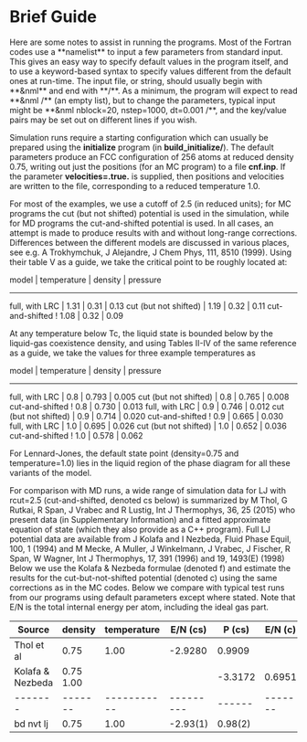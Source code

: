 <h1>Brief Guide</h1>
Here are some notes to assist in running the programs.
Most of the Fortran codes use a **namelist** to input a few parameters from standard input.
This gives an easy way to specify default values in the program itself, and to use a 
keyword-based syntax to specify values different from the default ones at run-time.
The input file, or string, should usually begin with **&nml** and end with **/**.
As a minimum, the program will expect to read **&nml /** (an empty list), but to
change the parameters, typical input might be **&nml nblock=20, nstep=1000, dt=0.001 /**,
and the key/value pairs may be set out on different lines if you wish.

Simulation runs require a starting configuration which can usually be prepared using
the **initialize** program (in **build_initialize/**).
The default parameters produce an FCC configuration of 256 atoms at reduced density 0.75,
writing out just the positions (for an MC program) to a file **cnf.inp**.
If the parameter **velocities=.true.** is supplied, then positions and velocities are
written to the file, corresponding to a reduced temperature 1.0.

For most of the examples, we use a cutoff of 2.5 (in reduced units);
for MC programs the cut (but not shifted) potential is used in the simulation,
while for MD programs the cut-and-shifted potential is used.
In all cases, an attempt is made to produce results with and without long-range corrections.
Differences between the different models are discussed in various places,
see e.g. A Trokhymchuk, J Alejandre, J Chem Phys, 111, 8510 (1999).
Using their table V as a guide, we take the critical point to be roughly located at:

model                 | temperature | density | pressure
-----                   -------   -----------   --------
full, with LRC        | 1.31 | 0.31 | 0.13
cut (but not shifted) | 1.19 | 0.32 | 0.11
cut-and-shifted       ! 1.08 | 0.32 | 0.09

At any temperature below Tc, the liquid state is bounded below by the
liquid-gas coexistence density, and using Tables II-IV of the same reference as a guide,
we take the values for three example temperatures as

model                 | temperature | density | pressure
-----                   -------   -----------   --------
full, with LRC        | 0.8 | 0.793 | 0.005
cut (but not shifted) | 0.8 | 0.765 | 0.008
cut-and-shifted       ! 0.8 | 0.730 | 0.013
full, with LRC        | 0.9 | 0.746 | 0.012
cut (but not shifted) | 0.9 | 0.714 | 0.020
cut-and-shifted       ! 0.9 | 0.665 | 0.030
full, with LRC        | 1.0 | 0.695 | 0.026
cut (but not shifted) | 1.0 | 0.652 | 0.036
cut-and-shifted       ! 1.0 | 0.578 | 0.062

For Lennard-Jones, the default state point (density=0.75 and temperature=1.0) 
lies in the liquid region of the phase diagram for all these variants of the model. 

For comparison with MD runs, a wide range of simulation data for LJ with 
rcut=2.5 (cut-and-shifted, denoted cs below) is summarized by
M Thol, G Rutkai, R Span, J Vrabec and R Lustig, Int J Thermophys, 36, 25 (2015)
who present data (in Supplementary Information) and a fitted approximate 
equation of state (which they also provide as a C++ program). 
Full LJ potential data are available from
J Kolafa and I Nezbeda, Fluid Phase Equil, 100, 1 (1994) and
M Mecke, A Muller, J Winkelmann, J Vrabec, J Fischer, R Span, W Wagner,
Int J Thermophys, 17, 391 (1996) and 19, 1493(E) (1998)
Below we use the Kolafa & Nezbeda formulae (denoted f) and estimate the results
for the cut-but-not-shifted potential (denoted c) using the same corrections as in the MC codes.
Below we compare with typical test runs from our programs using default parameters except where stated.
Note that E/N is the total internal energy per atom, including the ideal gas part.

Source           | density | temperature | E/N (cs) | P (cs)  | E/N (c) | P (c)  | E/N (f)  | P (f)   |
------           | ------- | ----------- | -------- | ------  | ------- | ------ | -------- | ------- |
Thol et al       |   0.75  |   1.00      | -2.9280  | 0.9909  |         |        |          |         |
Kolafa & Nezbeda |   0.75      1.00      |          |         | -3.3172 | 0.6951 | -3.7188  | 0.3939  |
-------          | ------- | ----------- | ---------| ------  | ------- | ------ | -------- | ------- |
bd nvt lj        |   0.75  |   1.00      | -2.93(1) | 0.98(2) |         |        | -3.73(1) | 0.38(2) |
